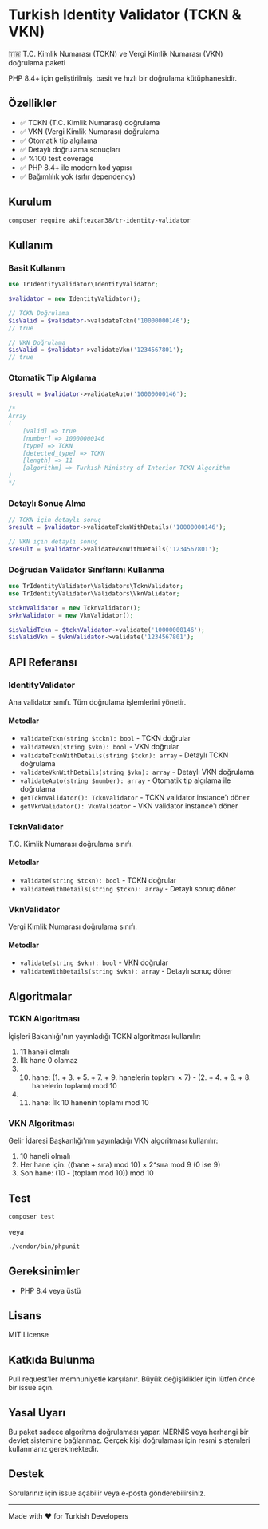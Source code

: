 # Turkish Identity Validator (TCKN & VKN)

🇹🇷 T.C. Kimlik Numarası (TCKN) ve Vergi Kimlik Numarası (VKN) doğrulama paketi

PHP 8.4+ için geliştirilmiş, basit ve hızlı bir doğrulama kütüphanesidir.

## Özellikler

- ✅ TCKN (T.C. Kimlik Numarası) doğrulama
- ✅ VKN (Vergi Kimlik Numarası) doğrulama
- ✅ Otomatik tip algılama
- ✅ Detaylı doğrulama sonuçları
- ✅ %100 test coverage
- ✅ PHP 8.4+ ile modern kod yapısı
- ✅ Bağımlılık yok (sıfır dependency)

## Kurulum

```bash
composer require akiftezcan38/tr-identity-validator
```

## Kullanım

### Basit Kullanım

```php
use TrIdentityValidator\IdentityValidator;

$validator = new IdentityValidator();

// TCKN Doğrulama
$isValid = $validator->validateTckn('10000000146');
// true

// VKN Doğrulama
$isValid = $validator->validateVkn('1234567801');
// true
```

### Otomatik Tip Algılama

```php
$result = $validator->validateAuto('10000000146');

/*
Array
(
    [valid] => true
    [number] => 10000000146
    [type] => TCKN
    [detected_type] => TCKN
    [length] => 11
    [algorithm] => Turkish Ministry of Interior TCKN Algorithm
)
*/
```

### Detaylı Sonuç Alma

```php
// TCKN için detaylı sonuç
$result = $validator->validateTcknWithDetails('10000000146');

// VKN için detaylı sonuç
$result = $validator->validateVknWithDetails('1234567801');
```

### Doğrudan Validator Sınıflarını Kullanma

```php
use TrIdentityValidator\Validators\TcknValidator;
use TrIdentityValidator\Validators\VknValidator;

$tcknValidator = new TcknValidator();
$vknValidator = new VknValidator();

$isValidTckn = $tcknValidator->validate('10000000146');
$isValidVkn = $vknValidator->validate('1234567801');
```

## API Referansı

### IdentityValidator

Ana validator sınıfı. Tüm doğrulama işlemlerini yönetir.

#### Metodlar

- `validateTckn(string $tckn): bool` - TCKN doğrular
- `validateVkn(string $vkn): bool` - VKN doğrular
- `validateTcknWithDetails(string $tckn): array` - Detaylı TCKN doğrulama
- `validateVknWithDetails(string $vkn): array` - Detaylı VKN doğrulama
- `validateAuto(string $number): array` - Otomatik tip algılama ile doğrulama
- `getTcknValidator(): TcknValidator` - TCKN validator instance'ı döner
- `getVknValidator(): VknValidator` - VKN validator instance'ı döner

### TcknValidator

T.C. Kimlik Numarası doğrulama sınıfı.

#### Metodlar

- `validate(string $tckn): bool` - TCKN doğrular
- `validateWithDetails(string $tckn): array` - Detaylı sonuç döner

### VknValidator

Vergi Kimlik Numarası doğrulama sınıfı.

#### Metodlar

- `validate(string $vkn): bool` - VKN doğrular
- `validateWithDetails(string $vkn): array` - Detaylı sonuç döner

## Algoritmalar

### TCKN Algoritması

İçişleri Bakanlığı'nın yayınladığı TCKN algoritması kullanılır:

1. 11 haneli olmalı
2. İlk hane 0 olamaz
3. 10. hane: (1. + 3. + 5. + 7. + 9. hanelerin toplamı × 7) - (2. + 4. + 6. + 8. hanelerin toplamı) mod 10
4. 11. hane: İlk 10 hanenin toplamı mod 10

### VKN Algoritması

Gelir İdaresi Başkanlığı'nın yayınladığı VKN algoritması kullanılır:

1. 10 haneli olmalı
2. Her hane için: ((hane + sıra) mod 10) × 2^sıra mod 9 (0 ise 9)
3. Son hane: (10 - (toplam mod 10)) mod 10

## Test

```bash
composer test
```

veya

```bash
./vendor/bin/phpunit
```

## Gereksinimler

- PHP 8.4 veya üstü

## Lisans

MIT License

## Katkıda Bulunma

Pull request'ler memnuniyetle karşılanır. Büyük değişiklikler için lütfen önce bir issue açın.

## Yasal Uyarı

Bu paket sadece algoritma doğrulaması yapar. MERNİS veya herhangi bir devlet sistemine bağlanmaz. Gerçek kişi doğrulaması için resmi sistemleri kullanmanız gerekmektedir.

## Destek

Sorularınız için issue açabilir veya e-posta gönderebilirsiniz.

---

Made with ❤️ for Turkish Developers
